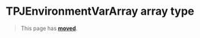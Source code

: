 # TPJEnvironmentVarArray array type

> This page has [**moved**](https://lib-docs.delphidabbler.com/EnvVars/3/API/TPJEnvironmentVarArray).
